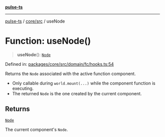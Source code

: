 [**pulse-ts**](../../../README.md)

***

[pulse-ts](../../../README.md) / [core/src](../README.md) / useNode

# Function: useNode()

> **useNode**(): [`Node`](../classes/Node.md)

Defined in: [packages/core/src/domain/fc/hooks.ts:54](https://github.com/jlehett/pulse-ts/blob/b287bc18de1bbb78a8cc43f602a646e458610bc3/packages/core/src/domain/fc/hooks.ts#L54)

Returns the `Node` associated with the active function component.

- Only callable during `world.mount(...)` while the component function is executing.
- The returned `Node` is the one created by the current component.

## Returns

[`Node`](../classes/Node.md)

The current component's `Node`.
